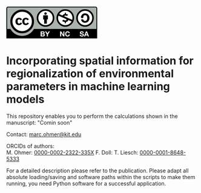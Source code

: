 [![License](by-nc-sa.svg)](https://creativecommons.org/licenses/by-nc-sa/4.0/) 


# Incorporating spatial information for regionalization of environmental parameters in machine learning models
This repository enables you to perform the calculations shown in the manuscript: "Comin soon"

Contact: marc.ohmer@kit.edu

ORCIDs of authors:  
M. Ohmer: [0000-0002-2322-335X](https://orcid.org/0000-0002-2322-335X)
F. Doll: []()
T. Liesch: [0000-0001-8648-5333](https://orcid.org/0000-0001-8648-5333)  

For a detailed description please refer to the publication. Please adapt all absolute loading/saving and software paths within the scripts to make them running, you need Python software for a successful application. 

